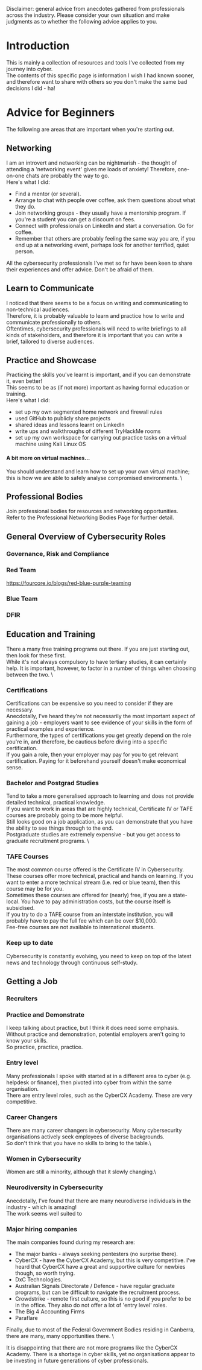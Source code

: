 Disclaimer: general advice from anecdotes gathered from professionals across the industry. Please consider your own situation and make judgments as to whether the following advice applies to you.

# Introduction

This is mainly a collection of resources and tools I've collected from my journey into cyber. \
The contents of this specific page is information I wish I had known sooner, and therefore want to share with others so you don't make the same bad decisions I did - ha!

# Advice for Beginners

The following are areas that are important when you're starting out.

## Networking

I am an introvert and networking can be nightmarish - the thought of attending a 'networking event' gives me loads of anxiety! Therefore, one-on-one chats are probably the way to go. \
Here's what I did:

- Find a mentor (or several).
- Arrange to chat with people over coffee, ask them questions about what they do.
- Join networking groups - they usually have a mentorship program. If you're a student you can get a discount on fees.
- Connect with professionals on LinkedIn and start a conversation. Go for coffee.
- Remember that others are probably feeling the same way you are, if you end up at a networking event, perhaps look for another terrified, quiet person.

All the cybersecurity professionals I've met so far have been keen to share their experiences and offer advice. Don't be afraid of them.

## Learn to Communicate

I noticed that there seems to be a focus on writing and communicating to non-technical audiences. \
Therefore, it is probably valuable to learn and practice how to write and communicate professionally to others. \
Oftentimes, cybersecurity professionals will need to write briefings to all kinds of stakeholders, and therefore it is important that you can write a brief, tailored to diverse audiences.

## Practice and Showcase

Practicing the skills you've learnt is important, and if you can demonstrate it, even better! \
This seems to be as (if not more) important as having formal education or training. \
Here's what I did:

- set up my own segmented home network and firewall rules
- used GitHub to publicly share projects
- shared ideas and lessons learnt on LinkedIn
- write ups and walkthroughs of different TryHackMe rooms
- set up my own workspace for carrying out practice tasks on a virtual machine using Kali Linux OS

#### A bit more on virtual machines...

You should understand and learn how to set up your own virtual machine; this is how we are able to safely analyse compromised environments. \

## Professional Bodies

Join professional bodies for resources and networking opportunities. \
Refer to the Professional Networking Bodies Page for further detail.

## General Overview of Cybersecurity Roles

### Governance, Risk and Compliance

### Red Team

https://fourcore.io/blogs/red-blue-purple-teaming

### Blue Team

### DFIR

## Education and Training

There a many free training programs out there. If you are just starting out, then look for these first. \
While it's not always compulsory to have tertiary studies, it can certainly help. It is important, however, to factor in a number of things when choosing between the two. \

### Certifications

Certifications can be expensive so you need to consider if they are necessary. \
Anecdotally, I've heard they're not necessarily the most important aspect of gaining a job - employers want to see evidence of your skills in the form of practical examples and experience. \
Furthermore, the types of certifications you get greatly depend on the role you're in, and therefore, be cautious before diving into a specific certification. \
If you gain a role, then your employer may pay for you to get relevant certification. Paying for it beforehand yourself doesn't make economical sense.

### Bachelor and Postgrad Studies

Tend to take a more generalised approach to learning and does not provide detailed technical, practical knowledge.\
If you want to work in areas that are highly technical, Certificate IV or TAFE courses are probably going to be more helpful. \
Still looks good on a job application, as you can demonstrate that you have the ability to see things through to the end. \
Postgraduate studies are extremely expensive - but you get access to graduate recruitment programs. \

### TAFE Courses

The most common course offered is the Certificate IV in Cybersecurity. \
These courses offer more technical, practical and hands on learning. If you want to enter a more technical stream (i.e. red or blue team), then this course may be for you. \
Sometimes these courses are offered for (nearly) free, if you are a state-local. You have to pay administration costs, but the course itself is subsidised.\
If you try to do a TAFE course from an interstate institution, you will probably have to pay the full fee which can be over $10,000. \
Fee-free courses are not available to international students.

### Keep up to date

Cybersecurity is constantly evolving, you need to keep on top of the latest news and technology through continuous self-study.

## Getting a Job

### Recruiters

### Practice and Demonstrate

I keep talking about practice, but I think it does need some emphasis. Without practice and demonstration, potential employers aren't going to know your skills.\
So practice, practice, practice.

### Entry level

Many professionals I spoke with started at in a different area to cyber (e.g. helpdesk or finance), then pivoted into cyber from within the same organisation. \
There are entry level roles, such as the CyberCX Academy. These are very competitive.

### Career Changers

There are many career changers in cybersecurity. Many cybersecurity organisations actively seek employees of diverse backgrounds. \
So don't think that you have no skills to bring to the table.\

### Women in Cybersecurity

Women are still a minority, although that it slowly changing.\

### Neurodiversity in Cybersecurity

Anecdotally, I've found that there are many neurodiverse individuals in the industry - which is amazing! \
The work seems well suited to

### Major hiring companies

The main companies found during my research are:

- The major banks - always seeking pentesters (no surprise there).
- CyberCX - have the CyberCX Academy, but this is very competitive. I've heard that CyberCX have a great and supportive culture for newbies though, so worth trying.
- DxC Technologies.
- Australian Signals Directorate / Defence - have regular graduate programs, but can be difficult to navigate the recruitment process.
- Crowdstrike - remote first culture, so this is no good if you prefer to be in the office. They also do not offer a lot of 'entry level' roles.
- The Big 4 Accounting Firms
- Paraflare

Finally, due to most of the Federal Government Bodies residing in Canberra, there are many, many opportunities there. \

It is disappointing that there are not more programs like the CyberCX Academy. There is a shortage in cyber skills, yet no organisations appear to be investing in future generations of cyber professionals.
